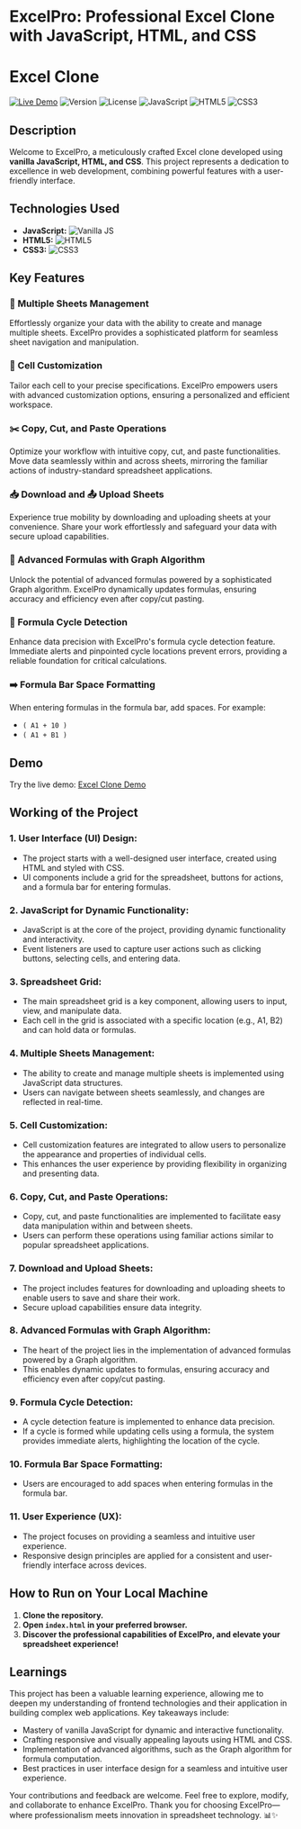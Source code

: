 # ExcelPro: Professional Excel Clone with JavaScript, HTML, and CSS

# Excel Clone

[![Live Demo](https://img.shields.io/badge/demo-online-green.svg)](https://an-excel-clone.netlify.app/)
![Version](https://img.shields.io/badge/version-1.0.0-blue.svg)
![License](https://img.shields.io/badge/license-MIT-green.svg)
![JavaScript](https://img.shields.io/badge/javascript-vanilla-yellow.svg)
![HTML5](https://img.shields.io/badge/html5-orange.svg)
![CSS3](https://img.shields.io/badge/css3-blue.svg)

## Description

Welcome to ExcelPro, a meticulously crafted Excel clone developed using **vanilla JavaScript, HTML, and CSS**. This project represents a dedication to excellence in web development, combining powerful features with a user-friendly interface.

## Technologies Used

- **JavaScript:** ![Vanilla JS](https://img.shields.io/badge/javascript-vanilla-yellow.svg)
- **HTML5:** ![HTML5](https://img.shields.io/badge/html5-orange.svg)
- **CSS3:** ![CSS3](https://img.shields.io/badge/css3-blue.svg)

## Key Features

### 📂 Multiple Sheets Management
Effortlessly organize your data with the ability to create and manage multiple sheets. ExcelPro provides a sophisticated platform for seamless sheet navigation and manipulation.

### 🎨 Cell Customization
Tailor each cell to your precise specifications. ExcelPro empowers users with advanced customization options, ensuring a personalized and efficient workspace.

### ✂️ Copy, Cut, and Paste Operations
Optimize your workflow with intuitive copy, cut, and paste functionalities. Move data seamlessly within and across sheets, mirroring the familiar actions of industry-standard spreadsheet applications.

### 📥 Download and 📤 Upload Sheets
Experience true mobility by downloading and uploading sheets at your convenience. Share your work effortlessly and safeguard your data with secure upload capabilities.

### 🧮 Advanced Formulas with Graph Algorithm
Unlock the potential of advanced formulas powered by a sophisticated Graph algorithm. ExcelPro dynamically updates formulas, ensuring accuracy and efficiency even after copy/cut pasting.

### 🔄 Formula Cycle Detection
Enhance data precision with ExcelPro's formula cycle detection feature. Immediate alerts and pinpointed cycle locations prevent errors, providing a reliable foundation for critical calculations.

### ➡️ Formula Bar Space Formatting
When entering formulas in the formula bar, add spaces. For example:
- `( A1 + 10 )`
- `( A1 + B1 )`

## Demo

Try the live demo: [Excel Clone Demo](https://an-excel-clone.netlify.app/)


## Working of the Project

### 1. **User Interface (UI) Design:**
   - The project starts with a well-designed user interface, created using HTML and styled with CSS.
   - UI components include a grid for the spreadsheet, buttons for actions, and a formula bar for entering formulas.

### 2. **JavaScript for Dynamic Functionality:**
   - JavaScript is at the core of the project, providing dynamic functionality and interactivity.
   - Event listeners are used to capture user actions such as clicking buttons, selecting cells, and entering data.

### 3. **Spreadsheet Grid:**
   - The main spreadsheet grid is a key component, allowing users to input, view, and manipulate data.
   - Each cell in the grid is associated with a specific location (e.g., A1, B2) and can hold data or formulas.

### 4. **Multiple Sheets Management:**
   - The ability to create and manage multiple sheets is implemented using JavaScript data structures.
   - Users can navigate between sheets seamlessly, and changes are reflected in real-time.

### 5. **Cell Customization:**
   - Cell customization features are integrated to allow users to personalize the appearance and properties of individual cells.
   - This enhances the user experience by providing flexibility in organizing and presenting data.

### 6. **Copy, Cut, and Paste Operations:**
   - Copy, cut, and paste functionalities are implemented to facilitate easy data manipulation within and between sheets.
   - Users can perform these operations using familiar actions similar to popular spreadsheet applications.

### 7. **Download and Upload Sheets:**
   - The project includes features for downloading and uploading sheets to enable users to save and share their work.
   - Secure upload capabilities ensure data integrity.

### 8. **Advanced Formulas with Graph Algorithm:**
   - The heart of the project lies in the implementation of advanced formulas powered by a Graph algorithm.
   - This enables dynamic updates to formulas, ensuring accuracy and efficiency even after copy/cut pasting.

### 9. **Formula Cycle Detection:**
   - A cycle detection feature is implemented to enhance data precision.
   - If a cycle is formed while updating cells using a formula, the system provides immediate alerts, highlighting the location of the cycle.

### 10. **Formula Bar Space Formatting:**
   - Users are encouraged to add spaces when entering formulas in the formula bar.

### 11. **User Experience (UX):**
   - The project focuses on providing a seamless and intuitive user experience.
   - Responsive design principles are applied for a consistent and user-friendly interface across devices.

## How to Run on Your Local Machine

1. **Clone the repository.**
2. **Open `index.html` in your preferred browser.**
3. **Discover the professional capabilities of ExcelPro, and elevate your spreadsheet experience!**

## Learnings

This project has been a valuable learning experience, allowing me to deepen my understanding of frontend technologies and their application in building complex web applications. Key takeaways include:

- Mastery of vanilla JavaScript for dynamic and interactive functionality.
- Crafting responsive and visually appealing layouts using HTML and CSS.
- Implementation of advanced algorithms, such as the Graph algorithm for formula computation.
- Best practices in user interface design for a seamless and intuitive user experience.


Your contributions and feedback are welcome. Feel free to explore, modify, and collaborate to enhance ExcelPro. Thank you for choosing ExcelPro—where professionalism meets innovation in spreadsheet technology. 📊✨
